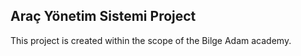 Araç Yönetim Sistemi Project
----------------------------

This project is created within the scope of the Bilge Adam academy.


